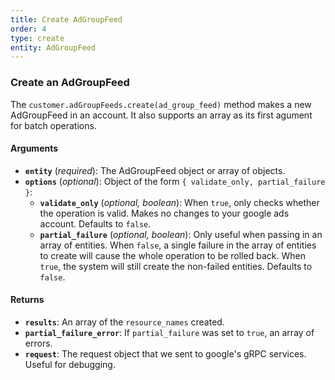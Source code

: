 ```yaml
---
title: Create AdGroupFeed
order: 4
type: create
entity: AdGroupFeed
---
```


### Create an AdGroupFeed

The `customer.adGroupFeeds.create(ad_group_feed)` method makes a new AdGroupFeed in an account. It also supports an array as its first agument for batch operations.

#### Arguments

- **`entity`** (_required_): The AdGroupFeed object or array of objects.
- **`options`** (_optional_): Object of the form `{ validate_only, partial_failure }`:
  - **`validate_only`** (_optional, boolean_): When `true`, only checks whether the operation is valid. Makes no changes to your google ads account. Defaults to `false`.
  - **`partial_failure`** (_optional, boolean_): Only useful when passing in an array of entities. When `false`, a single failure in the array of entities to create will cause the whole operation to be rolled back. When `true`, the system will still create the non-failed entities. Defaults to `false`.

#### Returns

- **`results`**: An array of the `resource_names` created.
- **`partial_failure_error`**: If `partial_failure` was set to `true`, an array of errors.
- **`request`**: The request object that we sent to google's gRPC services. Useful for debugging.

